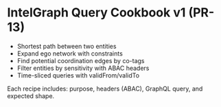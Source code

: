 # IntelGraph Query Cookbook v1 (PR-13)

- Shortest path between two entities
- Expand ego network with constraints
- Find potential coordination edges by co-tags
- Filter entities by sensitivity with ABAC headers
- Time-sliced queries with validFrom/validTo

Each recipe includes: purpose, headers (ABAC), GraphQL query, and expected shape.
